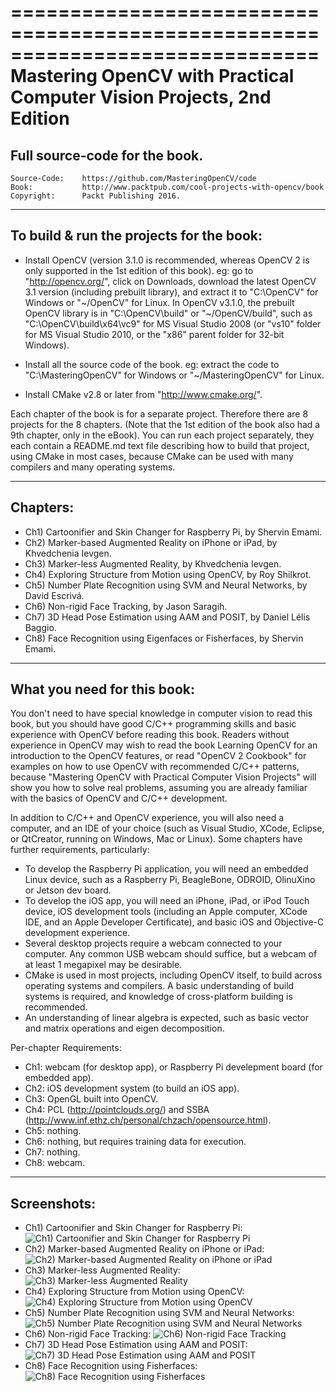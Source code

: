 ==============================================================================
Mastering OpenCV with Practical Computer Vision Projects, 2nd Edition
==============================================================================
Full source-code for the book.
--------------------------------------------------------------------------------

    Source-Code:    https://github.com/MasteringOpenCV/code
    Book:           http://www.packtpub.com/cool-projects-with-opencv/book
    Copyright:      Packt Publishing 2016.


--------------------------------------------------------------------------------
To build & run the projects for the book:
--------------------------------------------------------------------------------
- Install OpenCV (version 3.1.0 is recommended, whereas OpenCV 2 is only supported in the 1st edition of this book). eg: go to "http://opencv.org/", click on
  Downloads, download the latest OpenCV 3.1 version (including prebuilt library), and extract
  it to "C:\OpenCV" for Windows or "~/OpenCV" for Linux. In OpenCV v3.1.0, the
  prebuilt OpenCV library is in "C:\OpenCV\build" or "~/OpenCV/build", such as
  "C:\OpenCV\build\x64\vc9" for MS Visual Studio 2008 (or "vs10" folder for MS 
  Visual Studio 2010, or the "x86" parent folder for 32-bit Windows).

- Install all the source code of the book. eg: extract the code to
  "C:\MasteringOpenCV" for Windows or "~/MasteringOpenCV" for Linux.
  
- Install CMake v2.8 or later from "http://www.cmake.org/".

Each chapter of the book is for a separate project. Therefore there are 8
projects for the 8 chapters. (Note that the 1st edition of the book also had a 9th chapter, only in the eBook).
You can run each project separately, they each contain a README.md text file
describing how to build that project, using CMake in most cases, because CMake
can be used with many compilers and many operating systems.


--------------------------------------------------------------------------------
Chapters:
--------------------------------------------------------------------------------
- Ch1) Cartoonifier and Skin Changer for Raspberry Pi, by Shervin Emami.
- Ch2) Marker-based Augmented Reality on iPhone or iPad, by Khvedchenia Ievgen.
- Ch3) Marker-less Augmented Reality, by Khvedchenia Ievgen.
- Ch4) Exploring Structure from Motion using OpenCV, by Roy Shilkrot.
- Ch5) Number Plate Recognition using SVM and Neural Networks, by David Escrivá.
- Ch6) Non-rigid Face Tracking, by Jason Saragih.
- Ch7) 3D Head Pose Estimation using AAM and POSIT, by Daniel Lélis Baggio.
- Ch8) Face Recognition using Eigenfaces or Fisherfaces, by Shervin Emami.


--------------------------------------------------------------------------------
What you need for this book:
--------------------------------------------------------------------------------
You don't need to have special knowledge in computer vision to read this book,
but you should have good C/C++ programming skills and basic experience with
OpenCV before reading this book. Readers without experience in OpenCV may wish to
read the book Learning OpenCV for an introduction to the OpenCV features, or read
"OpenCV 2 Cookbook" for examples on how to use OpenCV with recommended C/C++
patterns, because "Mastering OpenCV with Practical Computer Vision Projects" will
show you how to solve real problems, assuming you are already familiar with the
basics of OpenCV and C/C++ development.

In addition to C/C++ and OpenCV experience, you will also need a computer, and an
IDE of your choice (such as Visual Studio, XCode, Eclipse, or QtCreator, running
on Windows, Mac or Linux). Some chapters have further requirements, particularly:

- To develop the Raspberry Pi application, you will need an embedded Linux device,
  such as a Raspberry Pi, BeagleBone, ODROID, OlinuXino or Jetson dev board.
- To develop the iOS app, you will need an iPhone, iPad, or iPod Touch device,
  iOS development tools (including an Apple computer, XCode IDE, and an Apple
  Developer Certificate), and basic iOS and Objective-C development experience.
- Several desktop projects require a webcam connected to your computer. Any
  common USB webcam should suffice, but a webcam of at least 1 megapixel may be
  desirable.
- CMake is used in most projects, including OpenCV itself, to build across
  operating systems and compilers. A basic understanding of build systems is
  required, and knowledge of cross-platform building is recommended.
- An understanding of linear algebra is expected, such as basic vector and matrix
  operations and eigen decomposition.

Per-chapter Requirements:
- Ch1: webcam (for desktop app), or Raspberry Pi develepment board (for embedded app).
- Ch2: iOS development system (to build an iOS app).
- Ch3: OpenGL built into OpenCV.
- Ch4: PCL (http://pointclouds.org/) and SSBA (http://www.inf.ethz.ch/personal/chzach/opensource.html).
- Ch5: nothing.
- Ch6: nothing, but requires training data for execution.
- Ch7: nothing.
- Ch8: webcam.


--------------------------------------------------------------------------------
Screenshots:
--------------------------------------------------------------------------------
- Ch1) Cartoonifier and Skin Changer for Raspberry Pi:
![Ch1) Cartoonifier and Skin Changer for Raspberry Pi](https://raw.github.com/MasteringOpenCV/code/Ed2_OpenCV31/Chapter1_EmbeddedCartoonifier/screenshot.png)
- Ch2) Marker-based Augmented Reality on iPhone or iPad:
![Ch2) Marker-based Augmented Reality on iPhone or iPad](https://raw.github.com/MasteringOpenCV/code/master/Chapter2_iPhoneAR/screenshot.png)
- Ch3) Marker-less Augmented Reality:
![Ch3) Marker-less Augmented Reality](https://raw.github.com/MasteringOpenCV/code/master/Chapter3_MarkerlessAR/screenshot.png)
- Ch4) Exploring Structure from Motion using OpenCV:
![Ch4) Exploring Structure from Motion using OpenCV](https://raw.github.com/MasteringOpenCV/code/master/Chapter4_StructureFromMotion/screenshot.png)
- Ch5) Number Plate Recognition using SVM and Neural Networks:
![Ch5) Number Plate Recognition using SVM and Neural Networks](https://raw.github.com/MasteringOpenCV/code/master/Chapter5_NumberPlateRecognition/screenshot.png)
- Ch6) Non-rigid Face Tracking:
![Ch6) Non-rigid Face Tracking](https://raw.github.com/MasteringOpenCV/code/master/Chapter6_NonRigidFaceTracking/screenshot.png)
- Ch7) 3D Head Pose Estimation using AAM and POSIT:
![Ch7) 3D Head Pose Estimation using AAM and POSIT](https://raw.github.com/MasteringOpenCV/code/master/Chapter7_HeadPoseEstimation/screenshot.png)
- Ch8) Face Recognition using Fisherfaces:
![Ch8) Face Recognition using Fisherfaces](https://raw.github.com/MasteringOpenCV/code/master/Chapter8_FaceRecognition/screenshot.png)


